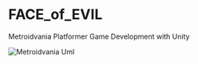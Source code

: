 # FACE_of_EVIL
Metroidvania Platformer Game Development with Unity

![Metroidvania Uml](https://github.com/Tekinq/FACE_of_EVIL/assets/94743848/0b1c072f-3d73-4da5-883d-c5a1c88b1720)
